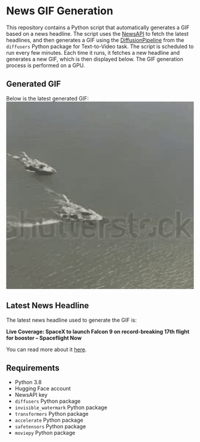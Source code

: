 # News GIF Generation
This repository contains a Python script that automatically generates a GIF based on a news headline. The script uses the [NewsAPI](https://newsapi.org/) to fetch the latest headlines, and then generates a GIF using the [DiffusionPipeline](https://github.com/huggingface/diffusers) from the `diffusers` Python package for Text-to-Video task.
The script is scheduled to run every few minutes. Each time it runs, it fetches a new headline and generates a new GIF, which is then displayed below. The GIF generation process is performed on a GPU.

## Generated GIF
Below is the latest generated GIF:
![Generated GIF](output.gif?raw=true&v=1695267258)

## Latest News Headline
The latest news headline used to generate the GIF is:

**Live Coverage: SpaceX to launch Falcon 9 on record-breaking 17th flight for booster – Spaceflight Now**

You can read more about it [here](https://spaceflightnow.com/2023/09/20/live-coverage-spacex-to-launch-falcon-9-on-record-breaking-17th-flight-for-booster/).

## Requirements
- Python 3.8
- Hugging Face account
- NewsAPI key
- `diffusers` Python package
- `invisible_watermark` Python package
- `transformers` Python package
- `accelerate` Python package
- `safetensors` Python package
- `moviepy` Python package
